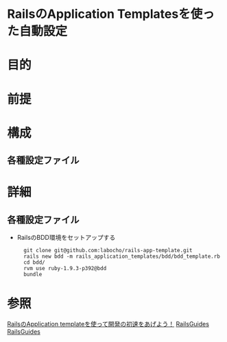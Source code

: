 RailsのApplication Templatesを使った自動設定
===========================

# 目的 #

# 前提 #

# 構成 #

## 各種設定ファイル ##

# 詳細 #

## 各種設定ファイル ##
+ RailsのBDD環境をセットアップする

        git clone git@github.com:labocho/rails-app-template.git
        rails new bdd -m rails_application_templates/bdd/bdd_template.rb
        cd bdd/
        rvm use ruby-1.9.3-p392@bdd
        bundle
    
# 参照 #
[RailsのApplication templateを使って開発の初速をあげよう！](http://qiita.com/tachiba/items/26b2e9dc271bd8e6907d)
[RailsGuides](http://guides.rubyonrails.org/generators.html#application-templates)
[RailsGuides](http://guides.rubyonrails.org/rails_application_templates.html)


